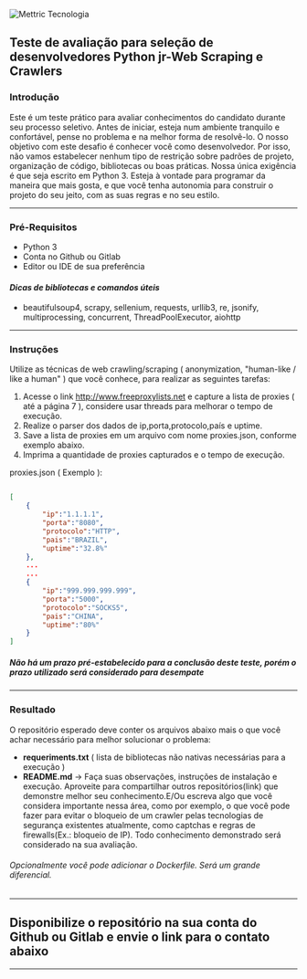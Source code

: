 ![Mettric Tecnologia](https://mettric.com.br/assets/images/logo/logo-dark.png)

## Teste de avaliação para seleção de desenvolvedores Python jr-Web Scraping e Crawlers

### Introdução

Este é um teste prático para avaliar conhecimentos do candidato durante seu processo 
seletivo. Antes de iniciar, esteja num ambiente tranquilo e confortável, pense no problema e na melhor forma de resolvê-lo.
O nosso objetivo com este desafio é conhecer você como desenvolvedor. Por isso, não vamos estabelecer nenhum tipo de restrição sobre padrões de projeto, organização de código, bibliotecas ou boas práticas. Nossa única exigência é que seja escrito em Python 3. Esteja à vontade para programar da maneira que mais gosta, e que você tenha autonomia para construir o projeto do seu jeito, com as suas regras e no seu estilo.

---

### Pré-Requisitos

- Python 3
- Conta no Github ou Gitlab 
- Editor ou IDE de sua preferência 

#### ***Dicas de bibliotecas e comandos úteis***

- beautifulsoup4, scrapy, sellenium, requests, urllib3, re, jsonify, multiprocessing, concurrent, ThreadPoolExecutor, aiohttp

---

### Instruções

Utilize as técnicas de web crawling/scraping ( anonymization, "human-like / like a human" ) que você conhece, para realizar as seguintes tarefas:

1) Acesse o link http://www.freeproxylists.net e capture a lista de proxies ( até a página 7 ), considere usar threads para melhorar o tempo de execução.
2) Realize o parser dos dados de ip,porta,protocolo,país e uptime.
3) Save a lista de proxies em um arquivo com nome proxies.json, conforme exemplo abaixo.
3) Imprima a quantidade de proxies capturados e o tempo de execução.

proxies.json ( Exemplo ):

```json 

[
    {
        "ip":"1.1.1.1",
        "porta":"8080",
        "protocolo":"HTTP",
        "pais":"BRAZIL",
        "uptime":"32.8%"
    },
    ...
    ...
    {
        "ip":"999.999.999.999",
        "porta":"5000",
        "protocolo":"SOCKS5",
        "pais":"CHINA",
        "uptime":"80%"
    }
]
```

##### Não há um prazo pré-estabelecido para a conclusão deste teste, porém o prazo utilizado será considerado para desempate

---

### Resultado

O repositório esperado deve conter os arquivos abaixo mais o que você achar necessário para melhor solucionar o problema:

- **requeriments.txt** ( lista de bibliotecas não nativas necessárias para a execução )
- **README.md** -> Faça suas observações, instruções de instalação e execução. Aproveite para compartilhar outros repositórios(link) que demonstre melhor seu conhecimento.E/Ou escreva algo que você considera importante nessa área, como por exemplo, o que você pode fazer para evitar o bloqueio de um crawler pelas tecnologias de segurança existentes atualmente, como captchas e regras de firewalls(Ex.: bloqueio de IP). Todo conhecimento demonstrado será considerado na sua avaliação.

###### Opcionalmente você pode adicionar o Dockerfile. Será um grande diferencial. 

---

## **Disponibilize o repositório na sua conta do Github ou Gitlab e envie o link para o contato abaixo**
---


